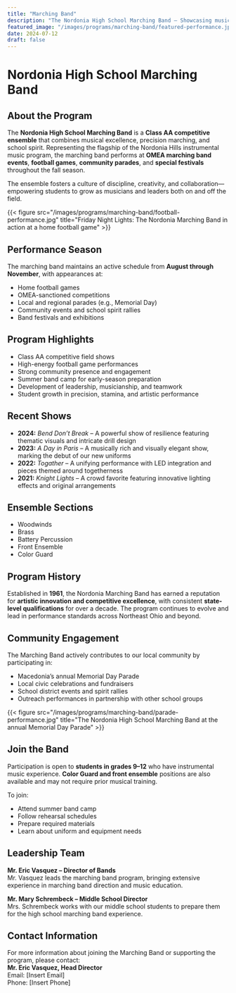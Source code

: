 ```yaml
---
title: "Marching Band"
description: "The Nordonia High School Marching Band – Showcasing musical excellence, school spirit, and community pride through dynamic performances"
featured_image: "/images/programs/marching-band/featured-performance.jpg"
date: 2024-07-12
draft: false
---
```


# Nordonia High School Marching Band

## About the Program

The **Nordonia High School Marching Band** is a **Class AA competitive ensemble** that combines musical excellence, precision marching, and school spirit. Representing the flagship of the Nordonia Hills instrumental music program, the marching band performs at **OMEA marching band events**, **football games**, **community parades**, and **special festivals** throughout the fall season.

The ensemble fosters a culture of discipline, creativity, and collaboration—empowering students to grow as musicians and leaders both on and off the field.

{{< figure src="/images/programs/marching-band/football-performance.jpg" title="Friday Night Lights: The Nordonia Marching Band in action at a home football game" >}}

## Performance Season

The marching band maintains an active schedule from **August through November**, with appearances at:
- Home football games
- OMEA-sanctioned competitions
- Local and regional parades (e.g., Memorial Day)
- Community events and school spirit rallies
- Band festivals and exhibitions

## Program Highlights

- Class AA competitive field shows  
- High-energy football game performances  
- Strong community presence and engagement  
- Summer band camp for early-season preparation  
- Development of leadership, musicianship, and teamwork  
- Student growth in precision, stamina, and artistic performance  

## Recent Shows

- **2024:** *Bend Don’t Break* – A powerful show of resilience featuring thematic visuals and intricate drill design  
- **2023:** *A Day in Paris* – A musically rich and visually elegant show, marking the debut of our new uniforms  
- **2022:** *Togather* – A unifying performance with LED integration and pieces themed around togetherness  
- **2021:** *Knight Lights* – A crowd favorite featuring innovative lighting effects and original arrangements  

## Ensemble Sections

- Woodwinds  
- Brass  
- Battery Percussion  
- Front Ensemble  
- Color Guard  

## Program History

Established in **1961**, the Nordonia Marching Band has earned a reputation for **artistic innovation and competitive excellence**, with consistent **state-level qualifications** for over a decade. The program continues to evolve and lead in performance standards across Northeast Ohio and beyond.

## Community Engagement

The Marching Band actively contributes to our local community by participating in:
- Macedonia’s annual Memorial Day Parade  
- Local civic celebrations and fundraisers  
- School district events and spirit rallies  
- Outreach performances in partnership with other school groups

{{< figure src="/images/programs/marching-band/parade-performance.jpg" title="The Nordonia High School Marching Band at the annual Memorial Day Parade" >}}

## Join the Band

Participation is open to **students in grades 9–12** who have instrumental music experience. **Color Guard and front ensemble** positions are also available and may not require prior musical training.

To join:
- Attend summer band camp
- Follow rehearsal schedules
- Prepare required materials
- Learn about uniform and equipment needs

## Leadership Team

**Mr. Eric Vasquez – Director of Bands**  
Mr. Vasquez leads the marching band program, bringing extensive experience in marching band direction and music education.

**Mr. Mary Schrembeck – Middle School Director**  
Mrs. Schrembeck works with our middle school students to prepare them for the high school marching band experience.

## Contact Information

For more information about joining the Marching Band or supporting the program, please contact:  
**Mr. Eric Vasquez, Head Director**  
Email: [Insert Email]  
Phone: [Insert Phone]
